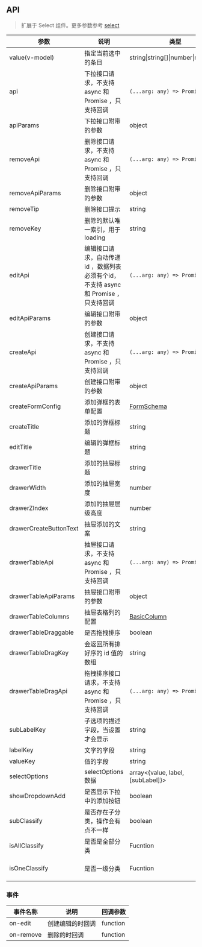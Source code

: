 ## API

> 扩展于 Select 组件。更多参数参考 [select](./select-cn)

| 参数 | 说明 | 类型 | 默认值 | 版本 |
| --- | --- | --- | --- | --- |
| value(v-model) | 指定当前选中的条目 | string\|string\[]\|number\|number\[] | - |  |
| api | 下拉接口请求，不支持 async 和 Promise ，只支持回调 | `(...arg: any) => Promise<any>` | - |  |
| apiParams | 下拉接口附带的参数 | object | {} |  |
| removeApi | 删除接口请求，不支持 async 和 Promise ，只支持回调 | `(...arg: any) => Promise<any>` | - |  |
| removeApiParams | 删除接口附带的参数 | object | {} |  |
| removeTip | 删除接口提示 | string | - |  |
| removeKey | 删除的默认唯一索引，用于loading | string | id |  |
| editApi | 编辑接口请求，自动传递 id ，数据列表必须有个id，不支持 async 和 Promise ，只支持回调 | `(...arg: any) => Promise<any>` | - |  |
| editApiParams | 编辑接口附带的参数 | object | {} |  |
| createApi | 创建接口请求，不支持 async 和 Promise ，只支持回调 | `(...arg: any) => Promise<any>` | - |  |
| createApiParams | 创建接口附带的参数 | object | {} |  |
| createFormConfig | 添加弹框的表单配置 | [FormSchema](https://github.com/fe6/water-pro/blob/next/components/form-pro/src/types/form.ts#L126) | {} |  |
| createTitle | 添加的弹框标题 | string | 添加 |  |
| editTitle | 编辑的弹框标题 | string | 编辑 |  |
| drawerTitle | 添加的抽屉标题 | string | 管理 |  |
| drawerWidth | 添加的抽屉宽度 | number | 650 |  |
| drawerZIndex | 添加的抽屉层级高度 | number | 1000 |  |
| drawerCreateButtonText | 抽屉添加的文案 | string | 添加 |  |
| drawerTableApi | 抽屉接口请求，不支持 async 和 Promise ，只支持回调 | `(...arg: any) => Promise<any>` | - |  |
| drawerTableApiParams | 抽屉接口附带的参数 | object | {} |  |
| drawerTableColumns | 抽屉表格列的配置 | [BasicColumn](https://github.com/fe6/water-pro/blob/next/components/table-pro/src/types/table.ts#414) | - |  |
| drawerTableDraggable | 是否拖拽排序 | boolean | - |  |
| drawerTableDragKey | 会返回所有排好序的 id 值的数组 | string | id |  |
| drawerTableDragApi | 拖拽排序接口请求，不支持 async 和 Promise ，只支持回调 | `(...arg: any) => Promise<any>` | - |  |
| subLabelKey | 子选项的描述字段，当设置才会显示 | string | - |  |
| labelKey | 文字的字段 | string | label |  |
| valueKey | 值的字段 | string | value |  |
| selectOptions | selectOptions 数据 | array&lt;{value, label, [subLabel]}> | - |  |
| showDropdownAdd | 是否显示下拉中的添加按钮 | boolean | true |  |
| subClassify | 是否存在子分类，操作会有点不一样 | boolean | false | 3.50.0 |
| isAllClassify | 是否是全部分类 | Fucntion | (params: any)=>false | 3.50.0 |
| isOneClassify | 是否一级分类 | Fucntion | (params: any)=>params.parentId === 0 | 3.50.0 |

### 事件

| 事件名称 | 说明 | 回调参数 |
| --- | --- | --- |
| on-edit | 创建编辑的时回调 | function |
| on-remove | 删除的时回调 | function |
